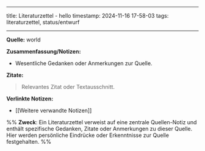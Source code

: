 
---
title:  Literaturzettel - hello
timestamp: 2024-11-16 17-58-03
tags: literaturzettel, status/entwurf

---

**Quelle:** world  

**Zusammenfassung/Notizen:**  
- Wesentliche Gedanken oder Anmerkungen zur Quelle.

**Zitate:**  
> Relevantes Zitat oder Textausschnitt.

**Verlinkte Notizen:**  
- [[Weitere verwandte Notizen]]


%%
**Zweck**: Ein Literaturzettel verweist auf eine zentrale Quellen-Notiz und enthält spezifische Gedanken, Zitate oder Anmerkungen zu dieser Quelle. Hier werden persönliche Eindrücke oder Erkenntnisse zur Quelle festgehalten.
%%
